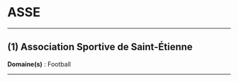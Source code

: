 # ASSE

--------------------

## (1) Association Sportive de Saint-Étienne

**Domaine(s)** : Football

--------------------